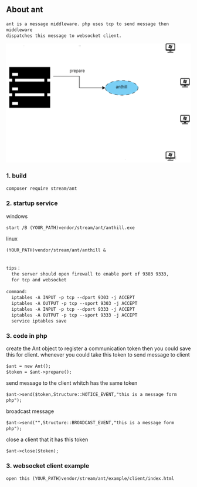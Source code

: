## About ant
  
    ant is a message middleware. php uses tcp to send message then middleware 
    dispatches this message to websocket client.  

![example](https://github.com/ydtg1993/ant/blob/master/example/client/source/express.gif)

### 1. build

    composer require stream/ant    

### 2. startup service

windows   

    start /B (YOUR_PATH)vendor/stream/ant/anthill.exe

linux    

    (YOUR_PATH)vendor/stream/ant/anthill &
    
    
    tips： 
      the server should open firewall to enable port of 9303 9333, 
      for tcp and websocket
       
    command:
      iptables -A INPUT -p tcp --dport 9303 -j ACCEPT
      iptables -A OUTPUT -p tcp --sport 9303 -j ACCEPT
      iptables -A INPUT -p tcp --dport 9333 -j ACCEPT
      iptables -A OUTPUT -p tcp --sport 9333 -j ACCEPT
      service iptables save

### 3. code in php
create the Ant object to register a communication token then you could save this for client.
whenever you could take this token to send message to client
  
    $ant = new Ant();
    $token = $ant->prepare();


send message to the client whitch has the same token
    
    $ant->send($token,Structure::NOTICE_EVENT,"this is a message form php");


broadcast message 
    
    $ant->send("",Structure::BROADCAST_EVENT,"this is a message form php");


close a client that it has this token
    
    $ant->close($token);
 
### 3. websocket client example

    open this (YOUR_PATH)vendor/stream/ant/example/client/index.html
 

